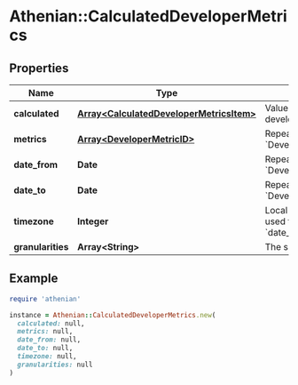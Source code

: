 # Athenian::CalculatedDeveloperMetrics

## Properties

| Name | Type | Description | Notes |
| ---- | ---- | ----------- | ----- |
| **calculated** | [**Array&lt;CalculatedDeveloperMetricsItem&gt;**](CalculatedDeveloperMetricsItem.md) | Values of the requested metrics by developer through time. |  |
| **metrics** | [**Array&lt;DeveloperMetricID&gt;**](DeveloperMetricID.md) | Repeats &#x60;DeveloperMetricsRequest.metrics&#x60;. |  |
| **date_from** | **Date** | Repeats &#x60;DeveloperMetricsRequest.date_from&#x60;. |  |
| **date_to** | **Date** | Repeats &#x60;DeveloperMetricsRequest.date_to&#x60;. |  |
| **timezone** | **Integer** | Local time zone offset in minutes, used to adjust &#x60;date_from&#x60; and &#x60;date_to&#x60;. | [optional] |
| **granularities** | **Array&lt;String&gt;** | The splits of the specified time range. |  |

## Example

```ruby
require 'athenian'

instance = Athenian::CalculatedDeveloperMetrics.new(
  calculated: null,
  metrics: null,
  date_from: null,
  date_to: null,
  timezone: null,
  granularities: null
)
```

